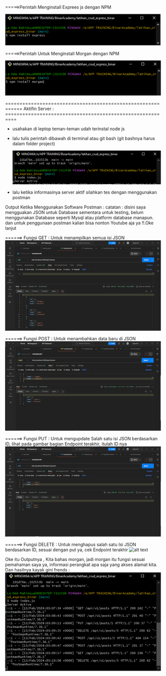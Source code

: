 =====>Perintah Menginstall Exprees js dengan NPM


![alt text](https://raw.githubusercontent.com/Rasyahodhe/latihan_crud_express_binar/main/aboutnpm/express.png)

=====>Perintah Untuk Menginstall Morgan dengan NPM


![alt text](https://raw.githubusercontent.com/Rasyahodhe/latihan_crud_express_binar/main/aboutnpm/morganins.png)

============================================================ Aktifin Server : ==========================================================
- usahakan di leptop teman-teman udah terinstal node js
- lalu tulis perintah dibawah di terminal atau git bash (git bashnya harus dalam folder project)
  
  ![alt text](https://raw.githubusercontent.com/Rasyahodhe/latihan_crud_express_binar/main/aboutnpm/node.png)
  
- lalu ketika informasinya server aktif silahkan tes dengan menggunakan postman


Output Ketika Menggunakan Software Postman :
catatan :
disini saya mengguakan JSON untuk Database sementara untuk testing, belum menggunakan Database seperti Mysql atau platform database manapun.
dan untuk penggunaan postman kalian bisa nonton Youtube aja ya !!.Oke lanjut

======> Fungsi GET :
Untuk menampilkan semua isi JSON 
 ![alt text](https://raw.githubusercontent.com/Rasyahodhe/latihan_crud_express_binar/main/aboutnpm/get.png)

======> Fungsi POST :
 Untuk menambahkan data baru di JSON 
  ![alt text](https://raw.githubusercontent.com/Rasyahodhe/latihan_crud_express_binar/main/aboutnpm/post.png)

======> Fungsi PUT :
Untuk mengupdate Salah satu isi JSON berdasarkan ID, lihat pada gambar bagian Endpoint terakhir, itulah ID nya
 ![alt text](https://raw.githubusercontent.com/Rasyahodhe/latihan_crud_express_binar/main/aboutnpm/put.png)

======> Fungsi DELETE : 
Untuk menghapus salah satu Isi JSON berdasarkan ID, sesuai dengan put ya, cek Endpoint terakhir
 ![alt text](https://raw.githubusercontent.com/Rasyahodhe/latihan_crud_express_binar/main/aboutnpm/deleta.png)



Oke itu Outputnya , Kita bahas morgan, jadi morgan itu fungsi sesuai pemahaman saya ya, informasi perangkat apa saja yang akses alamat kita.
Dan hasilnya kayak gini frends :
 ![alt text](https://raw.githubusercontent.com/Rasyahodhe/latihan_crud_express_binar/main/aboutnpm/morgan.png)


